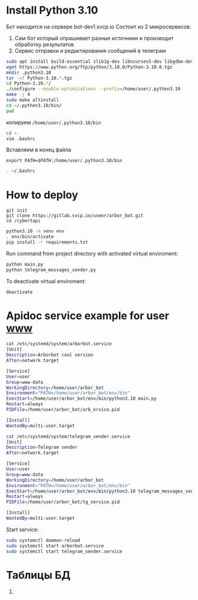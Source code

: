 # Install Python 3.10

Бот находится на сервере bot-dev1.svcp.io
Состоит из 2 микросервисов:
1. Сам бот который опрашивает разные источники и производит обработку результатов
2. Сервис отправки и редактирования сообщений в телеграм
```bash
sudo apt install build-essential zlib1g-dev libncurses5-dev libgdbm-dev libnss3-dev libssl-dev libreadline-dev libffi-dev libsqlite3-dev wget libbz2-dev libpq-dev python-dev -y
wget https://www.python.org/ftp/python/3.10.0/Python-3.10.0.tgz
mkdir .python3.10
tar -xf Python-3.10.*.tgz
cd Python-3.10.*/
./configure --enable-optimizations --prefix=/home/user/.python3.10
make -j 4
sudo make altinstall
cd ~/.python3.10/bin/
pwd
```
копируем `/home/user/.python3.10/bin`
```bash
cd ~
vim .bashrc
```
Вставляем в конец файла 

`export PATH=$PATH:/home/user/.python3.10/bin`
```bash
. ~/.bashrc
```

# How to deploy

```commandline
git init
git clone https://gitlab.svcp.io/useer/arbor_bot.git
cd /cybertapi
```
```bash
python3.10 -m venv env
. env/bin/activate
pip install -r requirements.txt
```
Run command from project directory with activated virtual enviroment:
```bash
python main.py
python telegram_messages_sender.py
```
To deactivate virtual enviroment:
```bash
deactivate
```

# Apidoc service example for user <ins>www</ins>

```bash
cat /etc/systemd/system/arborbot.service 
[Unit]
Description=Arborbot cool version
After=network.target

[Service]
User=user
Group=www-data
WorkingDirectory=/home/user/arbor_bot
Environment="PATH=/home/user/arbor_bot/env/bin"
ExecStart=/home/user/arbor_bot/env/bin/python3.10 main.py
Restart=always
PIDFile=/home/user/arbor_bot/arb_ervice.pid

[Install]
WantedBy=multi-user.target
```
```bash
cat /etc/systemd/system/telegram_sender.service
[Unit]
Description=Telegram sender
After=network.target

[Service]
User=user
Group=www-data
WorkingDirectory=/home/user/arbor_bot
Environment="PATH=/home/user/arbor_bot/env/bin"
ExecStart=/home/user/arbor_bot/env/bin/python3.10 telegram_messages_sender.py
Restart=always
PIDFile=/home/user/arbor_bot/tg_service.pid

[Install]
WantedBy=multi-user.target
```
Start service:
```bash
sudo systemctl daemon-reload
sudo systemctl start arborbot.service
sudo systemctl start telegram_sender.service
```
# Таблицы БД
1. 